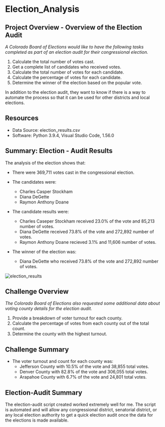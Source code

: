 # Election_Analysis

## Project Overview - Overview of the Election Audit
*A Colorado Board of Elections would like to have the following tasks completed as part of an election audit for their congressional election.*

1. Calculate the total number of votes cast.
2. Get a complete list of candidates who received votes.
3. Calculate the total number of votes for each candidate. 
4. Calculate the percentage of votes for each candidate.
5. Determine the winner of the election based on the popular vote.

In addition to the election audit, they want to know if there is a way to automate the process so that it can be used for other districts and local elections. 

## Resources
- Data Source: election_results.csv
- Software: Python 3.9.4, Visual Studio Code, 1.56.0

## Summary: Election - Audit Results
The analysis of the election shows that:
- There were 369,711 votes cast in the congressional election.

- The candidates were:
    - Charles Casper Stockham 
    - Diana DeGette
    - Raymon Anthony Doane

- The candidate results were:
    - Charles Caseper Stockham received 23.0% of the vote and 85,213 number of votes.
    - Diana DeGette received 73.8% of the vote and 272,892 number of votes.
    - Raymon Anthony Doane recieved 3.1% and 11,606 number of votes. 

- The winner of the election was:
    - Diana DeGette who received 73.8% of the vote and 272,892 number of votes. 

![election_results](https://user-images.githubusercontent.com/36451701/117600797-a4f94e00-b11a-11eb-9f16-4c604b4f9254.png)

## Challenge Overview
*The Colorado Board of Elections also requested some additional data about voting county details for the election audit.*

1. Provide a breakdown of voter turnout for each county. 
2. Calculate the percentage of votes from each county out of the total count.
3. Determine the county with the highest turnout.

## Challenge Summary

- The voter turnout and count for each county was:
    - Jefferson County with 10.5% of the vote and 38,855 total votes.
    - Denver County with 82.8% of the vote and 306,055 total votes.
    - Arapahoe County with 6.7% of the vote and 24,801 total votes. 

## Election-Audit Summary
The election-audit script created worked extremely well for me.  The script is automated and will allow any congressional district, senatorial district, or any local election authority to get a quick election audit once the data for the elections is made available. 

